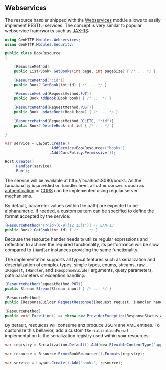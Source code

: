 ﻿## Webservices

The resource handler shipped with the [Webservices](https://www.nuget.org/packages/GenHTTP.Modules.Webservices/)
module allows to easily implement RESTful services. The
concept is very similar to popular webservice frameworks
such as [JAX-RS](https://github.com/jax-rs):

```csharp
using GenHTTP.Modules.Webservices;
using GenHTTP.Modules.Security;

public class BookResource
{

    [ResourceMethod]
    public List<Book> GetBooks(int page, int pageSize) { /* ... */ }

    [ResourceMethod(":id")]
    public Book? GetBook(int id) { /* ... */ }

    [ResourceMethod(RequestMethod.PUT)]
    public Book AddBook(Book book) { /* ... */ }
                        
    [ResourceMethod(RequestMethod.POST)]
    public Book UpdateBook(Book book) { /* ... */ }

    [ResourceMethod(RequestMethod.DELETE, ":id")]
    public Book? DeleteBook(int id) { /* ... */ }

}

var service = Layout.Create()
                    .AddService<BookResource>("books")
                    .Add(CorsPolicy.Permissive());

Host.Create()
    .Handler(service)
    .Run();
```

The service will be available at http://localhost:8080/books.
As the functionality is provided on handler level,
all other concerns such as [authentication](./authentication) or [CORS](./cors) can
be implemented using regular server mechanisms. 

By default, parameter values (within the path) are expected
to be alphanumeric. If needed, a custom pattern can be specified
to define the format accepted by the service:

```csharp
[ResourceMethod("(?<id>[0-9]{12,13})")] // EAN-13
public Book? GetBook(int id) { /* ... */ }
```

Because the resource hander needs to utilize regular expressions
and reflection to achieve the required functionality, its performance
will be slow compared to `IHandler` instances
providing the same functionality.

The implementation supports all typical features such as
serialization and deserialization of complex types, simple
types, enums, streams, raw `IRequest`, `IHandler`, and `IResponseBuilder`
arguments, query parameters, path parameters or exception handling:

```csharp
[ResourceMethod(RequestMethod.PUT)]
public Stream Stream(Stream input) { /* ... */ }

[ResourceMethod]
public IResponseBuilder RequestResponse(IRequest request, IHandler handler) { return request.Respond() /* ... */; }

[ResourceMethod]
public void Exception() => throw new ProviderException(ResponseStatus.AlreadyReported, "Already reported!");
```

By default, resources will consume and produce JSON and XML entities. To
customize this behavior, add a custom `ISerializationFormat`
implementation to the serialization registry used within your resources:

```csharp
var registry = Serialization.Default().Add(new FlexibleContentType("application/protobuf"), new ProtobufFormat());

var resource = Resource.From<BookResource>().Formats(registry);

var service = Layout.Create().Add("books", resource);
```